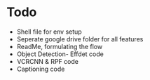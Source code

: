 <h1>Todo</h1>
<ul>
<li>Shell file for env setup
<li>Seperate google drive folder for all features
<li>ReadMe, formulating the flow
<li>Object Detection- Effdet code
<li>VCRCNN & RPF code
<li>Captioning code
</ul>
